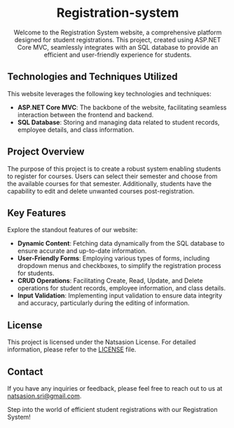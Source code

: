 <h1 align="center">Registration-system</h1>
<p align="center">
Welcome to the Registration System website, a comprehensive platform designed for student registrations. This project, created using ASP.NET Core MVC, seamlessly integrates with an SQL database to provide an efficient and user-friendly experience for students.
    <br>
    <!-- <a href="https://article-blog-website.onrender.com/index">[ Live Website ]</a> -->
</p>

## Technologies and Techniques Utilized

This website leverages the following key technologies and techniques:

- **ASP.NET Core MVC**: The backbone of the website, facilitating seamless interaction between the frontend and backend.
- **SQL Database**: Storing and managing data related to student records, employee details, and class information.

## Project Overview

The purpose of this project is to create a robust system enabling students to register for courses. Users can select their semester and choose from the available courses for that semester. Additionally, students have the capability to edit and delete unwanted courses post-registration.

## Key Features

Explore the standout features of our website:

- **Dynamic Content**: Fetching data dynamically from the SQL database to ensure accurate and up-to-date information.
- **User-Friendly Forms**: Employing various types of forms, including dropdown menus and checkboxes, to simplify the registration process for students.
- **CRUD Operations**: Facilitating Create, Read, Update, and Delete operations for student records, employee information, and class details.
- **Input Validation**: Implementing input validation to ensure data integrity and accuracy, particularly during the editing of information.

## License

This project is licensed under the Natsasion License. For detailed information, please refer to the [LICENSE](LICENSE) file.

## Contact

If you have any inquiries or feedback, please feel free to reach out to us at [natsasion.sri@gmail.com](mailto:natsasion.sri@gmail.com).

Step into the world of efficient student registrations with our Registration System!